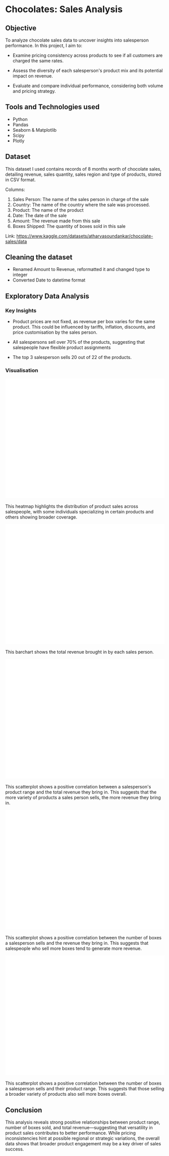 # Chocolates: Sales Analysis

## Objective
To analyze chocolate sales data to uncover insights into salesperson performance. In this project, I aim to: 
- Examine pricing consistency across products to see if all customers are charged the same rates.

- Assess the diversity of each salesperson's product mix and its potential impact on revenue.

- Evaluate and compare individual performance, considering both volume and pricing strategy.

## Tools and Technologies used
- Python
- Pandas
- Seaborn & Matplotlib
- Scipy
- Plotly

## Dataset
This dataset I used contains records of 8 months worth of chocolate sales, detailing revenue, sales quantity, sales region and type of products, stored in CSV format.

Columns:
1. Sales Person: The name of the sales person in charge of the sale
2. Country: The name of the country where the sale was processed.
3. Product: The name of the product 
4. Date: The date of the sale
5. Amount: The revenue made from this sale
6. Boxes Shipped: The quantity of boxes sold in this sale

Link: https://www.kaggle.com/datasets/atharvasoundankar/chocolate-sales/data 

## Cleaning the dataset
- Renamed Amount to Revenue, reformatted it and changed type to integer
- Converted Date to datetime format

## Exploratory Data Analysis

### Key Insights
- Product prices are not fixed, as revenue per box varies for the same product. This could be influenced by tariffs, inflation, discounts, and price customisation by the sales person.

- All salespersons sell over 70% of the products, suggesting that salespeople have flexible product assignments

- The top 3 salesperson sells 20 out of 22 of the products.

### Visualisation

 ![Heatmap: Product vs Sales Person](hmboxesbysalesperson.png)
 
 This heatmap highlights the distribution of product sales across salespeople, with some individuals specializing in certain products and others showing broader coverage.


![Bar Chart: Revenue vs Sales Person](totalrev.png)

This barchart shows the total revenue brought in by each sales person. 

![Scatterplot: Total Revenue vs Product Range](sprevrange.png)

This scatterplot shows a positive correlation between a salesperson's product range and the total revenue they bring in. This suggests that the more variety of products a sales person sells, the more revenue they bring in. 

![Scatterplot: Total Revenue vs Number of Boxes Sold](sprevnumbox.png)

This scatterplot shows a positive correlation between the number of boxes a salesperson sells and the revenue they bring in. This suggests that salespeople who sell more boxes tend to generate more revenue.

![Scatterplot: Number of Boxes Sold vs Product Range](sprevnumbox.png)

This scatterplot shows a positive correlation between the number of boxes a salesperson sells and their product range. This suggests that those selling a broader variety of products also sell more boxes overall. 

## Conclusion
This analysis reveals strong positive relationships between product range, number of boxes sold, and total revenue—suggesting that versatility in product sales contributes to better performance. While pricing inconsistencies hint at possible regional or strategic variations, the overall data shows that broader product engagement may be a key driver of sales success.